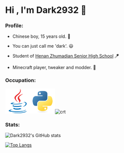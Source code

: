 # Hi , I'm Dark2932 👋

### Profile:

- Chinese boy, 15 years old. 👦

- You can just call me 'dark'. 😃

- Student of [Henan Zhumadian Senior High School](http://www.zmdgjzx.com/) 🪁

- Minecraft player, tweaker and modder. 🎈

### Occupation:

<img src="https://raw.githubusercontent.com/devicons/devicon/master/icons/java/java-original.svg" alt="java" width="80" height="80" style="max-width: 100%;"><img src="https://raw.githubusercontent.com/devicons/devicon/master/icons/python/python-original.svg" alt="python" width="80" height="80" style="max-width: 100%;"><img src="https://i.blamejared.com/crafttweaker.svg" alt="crt" width="80" height="80" style="max-width: 100%;">

### Stats:

![Dark2932's GitHub stats](https://github-readme-stats.vercel.app/api?username=Dark2932&show_icons=true&theme=highcontrast)

[![Top Langs](https://github-readme-stats.vercel.app/api/top-langs/?username=Dark2932&langs_count=8&theme=highcontrast&layout=compact)](https://github.com/anuraghazra/github-readme-stats)
